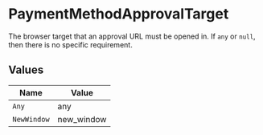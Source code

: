 # PaymentMethodApprovalTarget

The browser target that an approval URL must be opened in. If `any` or `null`, then there is no specific requirement.


## Values

| Name        | Value       |
| ----------- | ----------- |
| `Any`       | any         |
| `NewWindow` | new_window  |
